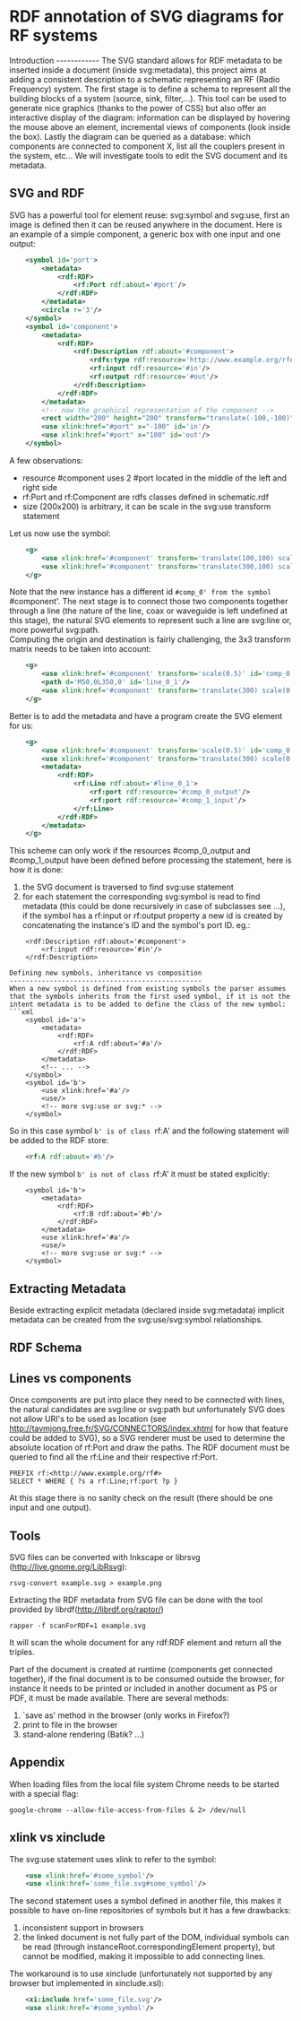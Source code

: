 RDF annotation of SVG diagrams for RF systems
=============================================
<!--
does not work, should use <object data=''/> instead
<img src='example.svg' alt='example.svg'/>
-->
<object type='svg+xml' data='example.svg' height='1000' width='1000'/>
Introduction
------------
The SVG standard allows for RDF metadata to be inserted inside a document (inside svg:metadata), this project aims at adding a consistent description to a schematic representing an RF (Radio Frequency) system. 
The first stage is to define a schema to represent all the building blocks of a system (source, sink, filter,...).
This tool can be used to generate nice graphics (thanks to the power of CSS) but also offer an interactive display of the diagram: information can be displayed by hovering the mouse above an element, incremental views of components (look inside the box). Lastly the diagram can be queried as a database: which components are connected to component X, list all the couplers present in the system, etc...
We will investigate tools to edit the SVG document and its metadata.

SVG and RDF
-----------
SVG has a powerful tool for element reuse: svg:symbol and svg:use, first an image is defined then it can be reused anywhere in the document. 
Here is an example of a simple component, a generic box with one input and one output:
```xml
	<symbol id='port'>
		<metadata>
			<rdf:RDF>
				<rf:Port rdf:about='#port'/>
			</rdf:RDF>
		</metadata>
		<circle r='3'/>
	</symbol>
	<symbol id='component'>
		<metadata>
			<rdf:RDF>
				<rdf:Description rdf:about='#component'>
					<rdfs:type rdf:resource='http://www.example.org/rf#Component'/>
					<rf:input rdf:resource='#in'/>
					<rf:output rdf:resource='#out'/>
				</rdf:Description>	
			</rdf:RDF>
		</metadata>
		<!-- now the graphical representation of the component -->
		<rect width="200" height="200" transform="translate(-100,-100)"/>
		<use xlink:href="#port" x="-100" id='in'/>
		<use xlink:href="#port" x="100" id='out'/>
	</symbol>
```

A few observations:

* resource #component uses 2 #port located in the middle of the left and right side
* rf:Port and rf:Component are rdfs classes defined in schematic.rdf
* size (200x200) is arbitrary, it can be scale in the svg:use transform statement

Let us now use the symbol:
```xml
	<g>
		<use xlink:href='#component' transform='translate(100,100) scale(0.5)' id='comp_0'/>
		<use xlink:href='#component' transform='translate(300,100) scale(0.5)' id='comp_1'/>
	</g>
```
Note that the new instance has a different id `#comp_0' from the symbol `#component'.
The next stage is to connect those two components together through a line (the nature of the line, coax or waveguide is left undefined at this stage), the natural SVG elements to represent such a line are svg:line or, more powerful svg:path.   
Computing the origin and destination is fairly challenging, the 3x3 transform matrix needs to be taken into account:
```xml 
	<g>
		<use xlink:href='#component' transform='scale(0.5)' id='comp_0'/>
		<path d='M50,0L350,0' id='line_0_1'/>
		<use xlink:href='#component' transform='translate(300) scale(0.5)' id='comp_1'/>
	</g>
```
Better is to add the metadata and have a program create the SVG element for us:
```xml
	<g>
		<use xlink:href='#component' transform='scale(0.5)' id='comp_0'/>
		<use xlink:href='#component' transform='translate(300) scale(0.5)' id='comp_1'/>
		<metadata>
			<rdf:RDF>
				<rf:Line rdf:about='#line_0_1'>
					<rf:port rdf:resource='#comp_0_output'/>
					<rf:port rdf:resource='#comp_1_input'/>
				</rf:Line>
			</rdf:RDF>
		</metadata>
	</g>
```
This scheme can only work if the resources #comp_0_output and #comp_1_output have been defined before processing the statement, here is how it is done:
1.	the SVG document is traversed to find svg:use statement	
2.	for each statement the corresponding svg:symbol is read to find metadata (this could be done recursively in case of subclasses see ...), if the symbol has a rf:input or rf:output property a new id is created by concatenating the instance's ID and the symbol's port ID. eg.:
```
	<rdf:Description rdf:about='#component'>
		<rf:input rdf:resource='#in'/>
	</rdf:Description>
		
Defining new symbols, inheritance vs composition
------------------------------------------------
When a new symbol is defined from existing symbols the parser assumes that the symbols inherits from the first used symbol, if it is not the intent metadata is to be added to define the class of the new symbol:
```xml
	<symbol id='a'>
		<metadata>
			<rdf:RDF>
				<rf:A rdf:about='#a'/>
			</rdf:RDF>
		</metadata>
		<!-- ... -->
	</symbol>
	<symbol id='b'>
		<use xlink:href='#a'/>
		<use/>
		<!-- more svg:use or svg:* -->
	</symbol>
```
So in this case symbol `b' is of class `rf:A' and the following statement will be added to the RDF store:
```xml
	<rf:A rdf:about='#b'/>
```
If the new symbol `b' is not of class `rf:A' it must be stated explicitly:
```
	<symbol id='b'>
		<metadata>
			<rdf:RDF>
				<rf:B rdf:about='#b'/>
			</rdf:RDF>
		</metadata>
		<use xlink:href='#a'/>
		<use/>
		<!-- more svg:use or svg:* -->
	</symbol>
```
Extracting Metadata
-------------------
Beside extracting explicit metadata (declared inside svg:metadata) implicit metadata can be created from the svg:use/svg:symbol relationships.

RDF Schema
----------

Lines vs components
-------------------
Once components are put into place they need to be connected with lines, the natural candidates are svg:line or svg:path but unfortunately SVG does not allow URI's to be used as location (see http://tavmjong.free.fr/SVG/CONNECTORS/index.xhtml for how that feature could be added to SVG), so a SVG renderer must be used to determine the absolute location of rf:Port and draw the paths.
The RDF document must be queried to find all the rf:Line and their respective rf:Port.

	PREFIX rf:<http://www.example.org/rf#> 
	SELECT * WHERE { ?s a rf:Line;rf:port ?p }

At this stage there is no sanity check on the result (there should be one input and one output).


Tools
-----
SVG files can be converted with Inkscape or librsvg (http://live.gnome.org/LibRsvg):

	rsvg-convert example.svg > example.png

Extracting the RDF metadata from SVG file can be done with the tool provided by librdf(http://librdf.org/raptor/)

	rapper -f scanForRDF=1 example.svg

It will scan the whole document for any rdf:RDF element and return all the triples.

Part of the document is created at runtime (components get connected together), if the final document is to be consumed outside the browser, for instance it needs to be printed or included in another document as PS or PDF, it must be made available. There are several methods:
1. `save as' method in the browser (only works in Firefox?)
2. print to file in the browser
3. stand-alone rendering (Batik? ...)

Appendix
--------
When loading files from the local file system Chrome needs to be started with a special flag:

	google-chrome --allow-file-access-from-files & 2> /dev/null

xlink vs xinclude
-----------------
The svg:use statement uses xlink to refer to the symbol:
```xml
	<use xlink:href='#some_symbol'/>
	<use xlink:href='some_file.svg#some_symbol'/>
```
The second statement uses a symbol defined in another file, this makes it possible to have on-line repositories of symbols but it has a few drawbacks:
1.	inconsistent support in browsers
2.	the linked document is not fully part of the DOM, individual symbols can be read (through instanceRoot.correspondingElement property), but cannot be modified, making it impossible to add connecting lines. 

The workaround is to use xinclude (unfortunately not supported by any browser but implemented in xinclude.xsl):
```xml
	<xi:include href='some_file.svg'/>
	<use xlink:href='#some_symbol'/>
```



